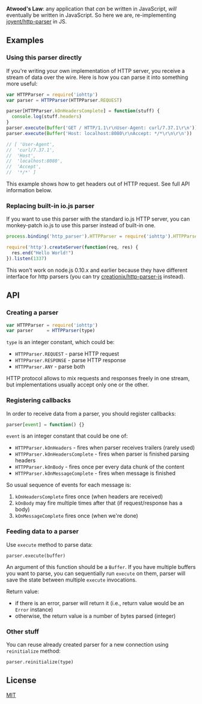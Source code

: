 **Atwood's Law**: any application that *can* be written in JavaScript, *will* eventually be written in JavaScript. So here we are, re-implementing [joyent/http-parser](https://github.com/joyent/http-parser) in JS.

## Examples

### Using this parser directly

If you're writing your own implementation of HTTP server, you receive a stream of data over the wire. Here is how you can parse it into something more useful:

```js
var HTTPParser = require('iohttp')
var parser = HTTPParser(HTTPParser.REQUEST)

parser[HTTPParser.kOnHeadersComplete] = function(stuff) {
  console.log(stuff.headers)
}
parser.execute(Buffer('GET / HTTP/1.1\r\nUser-Agent: curl/7.37.1\r\n'))
parser.execute(Buffer('Host: localhost:8080\r\nAccept: */*\r\n\r\n'))

// [ 'User-Agent',
//  'curl/7.37.1',
//  'Host',
//  'localhost:8080',
//  'Accept',
//  '*/*' ]
```

This example shows how to get headers out of HTTP request. See full API information below.

### Replacing built-in io.js parser

If you want to use this parser with the standard io.js HTTP server, you can monkey-patch io.js to use this parser instead of built-in one.

```js
process.binding('http_parser').HTTPParser = require('iohttp').HTTPParser

require('http').createServer(function(req, res) {
  res.end("Hello World!")
}).listen(1337)
```

This won't work on node.js 0.10.x and earlier because they have different interface for http parsers (you can try [creationix/http-parser-js](https://github.com/creationix/http-parser-js) instead).

## API

### Creating a parser

```js
var HTTPParser = require('iohttp')
var parser     = HTTPParser(type)
```

`type` is an integer constant, which could be:

 - `HTTPParser.REQUEST` - parse HTTP request
 - `HTTPParser.RESPONSE` - parse HTTP response
 - `HTTPParser.ANY` - parse both

HTTP protocol allows to mix requests and responses freely in one stream, but implementations usually accept only one or the other.

### Registering callbacks

In order to receive data from a parser, you should register callbacks:

```js
parser[event] = function() {}
```

`event` is an integer constant that could be one of:

 - `HTTPParser.kOnHeaders` - fires when parser receives trailers (rarely used)
 - `HTTPParser.kOnHeadersComplete` - fires when parser is finished parsing headers
 - `HTTPParser.kOnBody` - fires once per every data chunk of the content
 - `HTTPParser.kOnMessageComplete` - fires when message is finished

So usual sequence of events for each message is:

 1. `kOnHeadersComplete` fires once (when headers are received)
 2. `kOnBody` may fire multiple times after that (if request/response has a body)
 3. `kOnMessageComplete` fires once (when we're done)

### Feeding data to a parser

Use `execute` method to parse data:

```
parser.execute(buffer)
```

An argument of this function should be a `Buffer`. If you have multiple buffers you want to parse, you can sequentially run `execute` on them, parser will save the state between multiple `execute` invocations.

Return value:
 - if there is an error, parser will return it (i.e., return value would be an `Error` instance)
 - otherwise, the return value is a number of bytes parsed (integer)

### Other stuff

You can reuse already created parser for a new connection using `reinitialize` method:

```
parser.reinitialize(type)
```

## License

[MIT](LICENSE)


